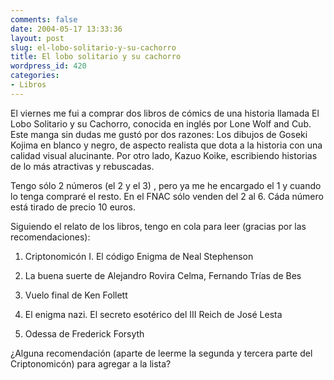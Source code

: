 ```yaml
---
comments: false
date: 2004-05-17 13:33:36
layout: post
slug: el-lobo-solitario-y-su-cachorro
title: El lobo solitario y su cachorro
wordpress_id: 420
categories:
- Libros
---
```


El viernes me fui a comprar dos libros de cómics de una historia llamada El Lobo Solitario y su Cachorro, conocida en inglés por Lone Wolf and Cub. Este manga sin dudas me gustó por dos razones: Los dibujos de Goseki Kojima en blanco y negro, de aspecto realista que dota a la historia con una calidad visual alucinante. Por otro lado, Kazuo Koike, escribiendo historias de lo más atractivas y rebuscadas.





Tengo sólo 2 números (el 2 y el 3) , pero ya me he encargado el 1 y cuando lo tenga compraré el resto. En el FNAC sólo venden del 2 al 6. Cáda número está tirado de precio 10 euros.





Siguiendo el relato de los libros, tengo en cola para leer (gracias por las recomendaciones):







  1. Criptonomicón I. El código Enigma de Neal Stephenson


  2. La buena suerte de Alejandro Rovira Celma, Fernando Trías de Bes


  3. Vuelo final de Ken Follett


  4. El enigma nazi. El secreto esotérico del III Reich de José Lesta


  5. Odessa de Frederick Forsyth





¿Alguna recomendación (aparte de leerme la segunda y tercera parte del Criptonomicón) para agregar a la lista?
